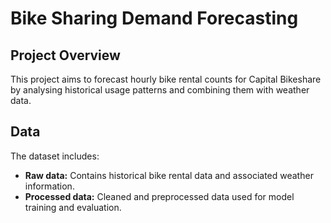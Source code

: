 # Bike Sharing Demand Forecasting

## Project Overview

This project aims to forecast hourly bike rental counts for Capital Bikeshare by analysing historical usage patterns and combining them with weather data.

## Data

The dataset includes:
- **Raw data:** Contains historical bike rental data and associated weather information.
- **Processed data:** Cleaned and preprocessed data used for model training and evaluation.